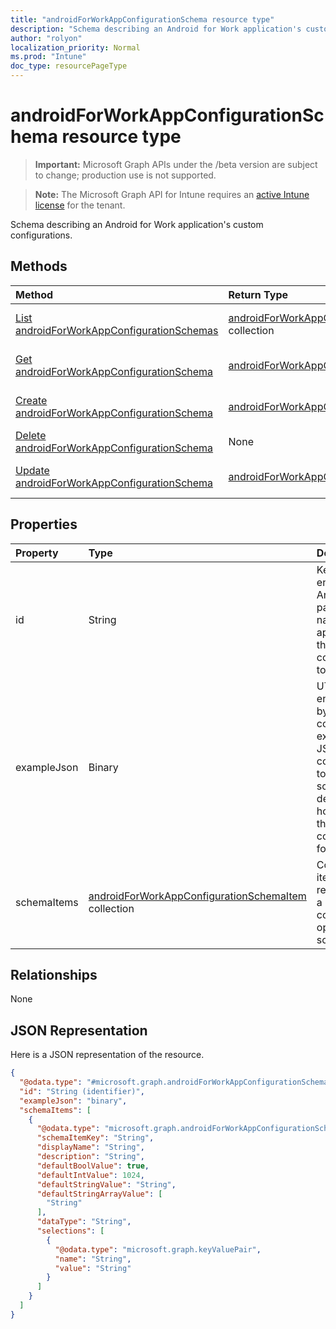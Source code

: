 ```yaml
---
title: "androidForWorkAppConfigurationSchema resource type"
description: "Schema describing an Android for Work application's custom configurations."
author: "rolyon"
localization_priority: Normal
ms.prod: "Intune"
doc_type: resourcePageType
---
```


# androidForWorkAppConfigurationSchema resource type

> **Important:** Microsoft Graph APIs under the /beta version are subject to change; production use is not supported.

> **Note:** The Microsoft Graph API for Intune requires an [active Intune license](https://go.microsoft.com/fwlink/?linkid=839381) for the tenant.

Schema describing an Android for Work application's custom configurations.

## Methods
|Method|Return Type|Description|
|:---|:---|:---|
|[List androidForWorkAppConfigurationSchemas](../api/intune-androidforwork-androidforworkappconfigurationschema-list.md)|[androidForWorkAppConfigurationSchema](../resources/intune-androidforwork-androidforworkappconfigurationschema.md) collection|List properties and relationships of the [androidForWorkAppConfigurationSchema](../resources/intune-androidforwork-androidforworkappconfigurationschema.md) objects.|
|[Get androidForWorkAppConfigurationSchema](../api/intune-androidforwork-androidforworkappconfigurationschema-get.md)|[androidForWorkAppConfigurationSchema](../resources/intune-androidforwork-androidforworkappconfigurationschema.md)|Read properties and relationships of the [androidForWorkAppConfigurationSchema](../resources/intune-androidforwork-androidforworkappconfigurationschema.md) object.|
|[Create androidForWorkAppConfigurationSchema](../api/intune-androidforwork-androidforworkappconfigurationschema-create.md)|[androidForWorkAppConfigurationSchema](../resources/intune-androidforwork-androidforworkappconfigurationschema.md)|Create a new [androidForWorkAppConfigurationSchema](../resources/intune-androidforwork-androidforworkappconfigurationschema.md) object.|
|[Delete androidForWorkAppConfigurationSchema](../api/intune-androidforwork-androidforworkappconfigurationschema-delete.md)|None|Deletes a [androidForWorkAppConfigurationSchema](../resources/intune-androidforwork-androidforworkappconfigurationschema.md).|
|[Update androidForWorkAppConfigurationSchema](../api/intune-androidforwork-androidforworkappconfigurationschema-update.md)|[androidForWorkAppConfigurationSchema](../resources/intune-androidforwork-androidforworkappconfigurationschema.md)|Update the properties of a [androidForWorkAppConfigurationSchema](../resources/intune-androidforwork-androidforworkappconfigurationschema.md) object.|

## Properties
|Property|Type|Description|
|:---|:---|:---|
|id|String|Key of the entity the Android package name for the application the schema corresponds to|
|exampleJson|Binary|UTF8 encoded byte array containing example JSON string conforming to this schema that demonstrates how to set the configuration for this app|
|schemaItems|[androidForWorkAppConfigurationSchemaItem](../resources/intune-androidforwork-androidforworkappconfigurationschemaitem.md) collection|Collection of items each representing a named configuration option in the schema|

## Relationships
None

## JSON Representation
Here is a JSON representation of the resource.
<!-- {
  "blockType": "resource",
  "keyProperty": "id",
  "@odata.type": "microsoft.graph.androidForWorkAppConfigurationSchema"
}
-->
``` json
{
  "@odata.type": "#microsoft.graph.androidForWorkAppConfigurationSchema",
  "id": "String (identifier)",
  "exampleJson": "binary",
  "schemaItems": [
    {
      "@odata.type": "microsoft.graph.androidForWorkAppConfigurationSchemaItem",
      "schemaItemKey": "String",
      "displayName": "String",
      "description": "String",
      "defaultBoolValue": true,
      "defaultIntValue": 1024,
      "defaultStringValue": "String",
      "defaultStringArrayValue": [
        "String"
      ],
      "dataType": "String",
      "selections": [
        {
          "@odata.type": "microsoft.graph.keyValuePair",
          "name": "String",
          "value": "String"
        }
      ]
    }
  ]
}
```



